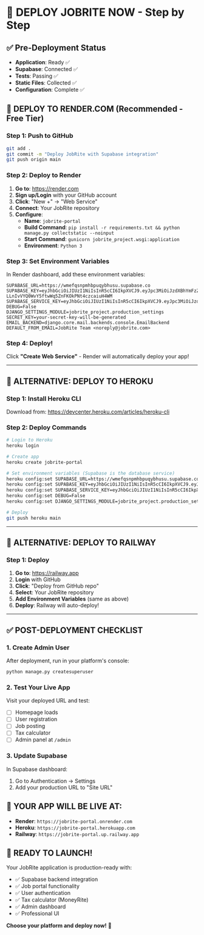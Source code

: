 # 🚀 DEPLOY JOBRITE NOW - Step by Step

## ✅ Pre-Deployment Status

- **Application**: Ready ✅
- **Supabase**: Connected ✅
- **Tests**: Passing ✅
- **Static Files**: Collected ✅
- **Configuration**: Complete ✅

## 🎯 DEPLOY TO RENDER.COM (Recommended - Free Tier)

### Step 1: Push to GitHub

```bash
git add .
git commit -m "Deploy JobRite with Supabase integration"
git push origin main
```

### Step 2: Deploy to Render

1. **Go to**: https://render.com
2. **Sign up/Login** with your GitHub account
3. **Click**: "New +" → "Web Service"
4. **Connect**: Your JobRite repository
5. **Configure**:
   - **Name**: `jobrite-portal`
   - **Build Command**: `pip install -r requirements.txt && python manage.py collectstatic --noinput`
   - **Start Command**: `gunicorn jobrite_project.wsgi:application`
   - **Environment**: `Python 3`

### Step 3: Set Environment Variables

In Render dashboard, add these environment variables:

```
SUPABASE_URL=https://wmefqsnpmhbpuqybhusu.supabase.co
SUPABASE_KEY=eyJhbGciOiJIUzI1NiIsInR5cCI6IkpXVCJ9.eyJpc3MiOiJzdXBhYmFzZSIsInJlZiI6IndtZWZxc25wbWhicHVxeWJodXN1Iiwicm9sZSI6ImFub24iLCJpYXQiOjE3NTUxNjYyMTQsImV4cCI6MjA3MDc0MjIxNH0.V5H-LLnIvVYQ0WvY5ftwWq5ZnFKOkPNt4czcaiuH4WM
SUPABASE_SERVICE_KEY=eyJhbGciOiJIUzI1NiIsInR5cCI6IkpXVCJ9.eyJpc3MiOiJzdXBhYmFzZSIsInJlZiI6IndtZWZxc25wbWhicHVxeWJodXN1Iiwicm9sZSI6InNlcnZpY2Vfcm9sZSIsImlhdCI6MTc1NTE2NjIxNCwiZXhwIjoyMDcwNzQyMjE0fQ.M48dyDv81BMl73Df5BCopEEfStt_fOrfAMdBFRGcJBo
DEBUG=False
DJANGO_SETTINGS_MODULE=jobrite_project.production_settings
SECRET_KEY=your-secret-key-will-be-generated
EMAIL_BACKEND=django.core.mail.backends.console.EmailBackend
DEFAULT_FROM_EMAIL=JobRite Team <noreply@jobrite.com>
```

### Step 4: Deploy!

Click **"Create Web Service"** - Render will automatically deploy your app!

---

## 🎯 ALTERNATIVE: DEPLOY TO HEROKU

### Step 1: Install Heroku CLI

Download from: https://devcenter.heroku.com/articles/heroku-cli

### Step 2: Deploy Commands

```bash
# Login to Heroku
heroku login

# Create app
heroku create jobrite-portal

# Set environment variables (Supabase is the database service)
heroku config:set SUPABASE_URL=https://wmefqsnpmhbpuqybhusu.supabase.co
heroku config:set SUPABASE_KEY=eyJhbGciOiJIUzI1NiIsInR5cCI6IkpXVCJ9.eyJpc3MiOiJzdXBhYmFzZSIsInJlZiI6IndtZWZxc25wbWhicHVxeWJodXN1Iiwicm9sZSI6ImFub24iLCJpYXQiOjE3NTUxNjYyMTQsImV4cCI6MjA3MDc0MjIxNH0.V5H-LLnIvVYQ0WvY5ftwWq5ZnFKOkPNt4czcaiuH4WM
heroku config:set SUPABASE_SERVICE_KEY=eyJhbGciOiJIUzI1NiIsInR5cCI6IkpXVCJ9.eyJpc3MiOiJzdXBhYmFzZSIsInJlZiI6IndtZWZxc25wbWhicHVxeWJodXN1Iiwicm9sZSI6InNlcnZpY2Vfcm9sZSIsImlhdCI6MTc1NTE2NjIxNCwiZXhwIjoyMDcwNzQyMjE0fQ.M48dyDv81BMl73Df5BCopEEfStt_fOrfAMdBFRGcJBo
heroku config:set DEBUG=False
heroku config:set DJANGO_SETTINGS_MODULE=jobrite_project.production_settings

# Deploy
git push heroku main
```

---

## 🎯 ALTERNATIVE: DEPLOY TO RAILWAY

### Step 1: Deploy

1. **Go to**: https://railway.app
2. **Login** with GitHub
3. **Click**: "Deploy from GitHub repo"
4. **Select**: Your JobRite repository
5. **Add Environment Variables** (same as above)
6. **Deploy**: Railway will auto-deploy!

---

## ✅ POST-DEPLOYMENT CHECKLIST

### 1. Create Admin User

After deployment, run in your platform's console:

```bash
python manage.py createsuperuser
```

### 2. Test Your Live App

Visit your deployed URL and test:

- [ ] Homepage loads
- [ ] User registration
- [ ] Job posting
- [ ] Tax calculator
- [ ] Admin panel at `/admin`

### 3. Update Supabase

In Supabase dashboard:

1. Go to Authentication → Settings
2. Add your production URL to "Site URL"

## 🎉 YOUR APP WILL BE LIVE AT:

- **Render**: `https://jobrite-portal.onrender.com`
- **Heroku**: `https://jobrite-portal.herokuapp.com`
- **Railway**: `https://jobrite-portal.up.railway.app`

## 🚀 READY TO LAUNCH!

Your JobRite application is production-ready with:

- ✅ Supabase backend integration
- ✅ Job portal functionality
- ✅ User authentication
- ✅ Tax calculator (MoneyRite)
- ✅ Admin dashboard
- ✅ Professional UI

**Choose your platform and deploy now!** 🎯
